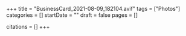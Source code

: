 +++
title = "BusinessCard_2021-08-09_182104.avif"
tags = ["Photos"]
categories = []
startDate = ""
draft = false
pages = []

citations = []
+++
